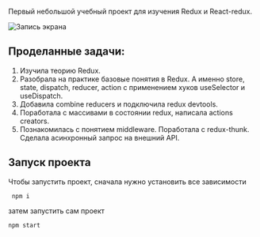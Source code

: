 Первый небольшой учебный проект для изучения Redux и React-redux. 

![Запись экрана](https://github.com/Listag/redux-sandbox/blob/main/public/%D0%97%D0%B0%D0%BF%D0%B8%D1%81%D1%8C%20%D0%BF%D1%80%D0%B8%D0%BB%D0%BE%D0%B6%D0%B5%D0%BD%D0%B8%D1%8F.gif)

## Проделанные задачи:

1. Изучила теорию Redux.
2. Разобрала на практике базовые понятия в Redux. А именно store, state, dispatch, reducer, action с применением хуков useSelector и useDispatch.
3. Добавила combine reducers и подключила redux devtools.
4. Поработала с массивами в состоянии redux, написала actions creators.
5. Познакомилась с понятием middleware. Поработала с redux-thunk. Сделала асинхронный запрос на внешний API.

## Запуск проекта

Чтобы запустить проект, сначала нужно установить все зависимости

```
 npm i
```

затем запустить сам проект

```
npm start
```
